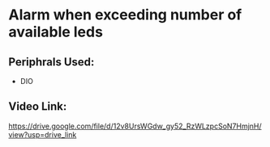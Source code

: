 # Alarm when exceeding number of available leds
## Periphrals Used:
- DIO
## Video Link:
https://drive.google.com/file/d/12v8UrsWGdw_gy52_RzWLzpcSoN7HmjnH/view?usp=drive_link
